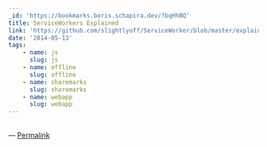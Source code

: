 ```yaml
---
_id: 'https://bookmarks.boris.schapira.dev/?bqHhBQ'
title: ServiceWorkers Explained
link: 'https://github.com/slightlyoff/ServiceWorker/blob/master/explainer.md'
date: '2014-05-13'
tags:
    - name: js
      slug: js
    - name: offline
      slug: offline
    - name: sharemarks
      slug: sharemarks
    - name: webapp
      slug: webapp
---
```


<br>&#8212;
<a href="https://bookmarks.boris.schapira.dev/?bqHhBQ" title="Permalink">Permalink</a>
